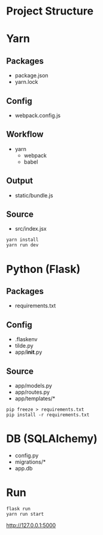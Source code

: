 # Project Structure

# Yarn

## Packages
- package.json
- yarn.lock

## Config
- webpack.config.js

## Workflow
- yarn
  - webpack
  - babel

## Output
- static/bundle.js

## Source
- src/index.jsx

```
yarn install
yarn run dev
```

# Python (Flask)

## Packages
- requirements.txt


## Config
- .flaskenv
- tilde.py
- app/__init__.py

## Source

- app/models.py
- app/routes.py
- app/templates/*

```
pip freeze > requirements.txt
pip install -r requirements.txt
```

# DB (SQLAlchemy)
- config.py
- migrations/*
- app.db


# Run

```
flask run
yarn run start
```

http://127.0.0.1:5000